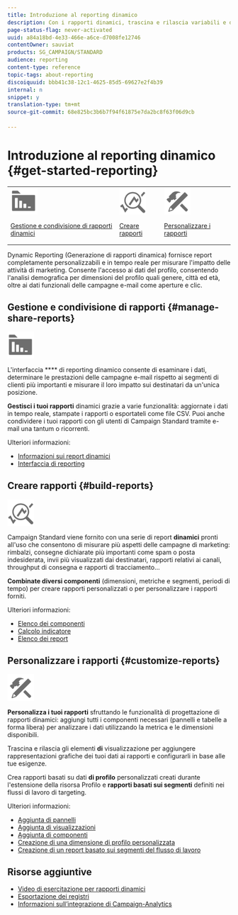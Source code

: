 ```yaml
---
title: Introduzione al reporting dinamico
description: Con i rapporti dinamici, trascina e rilascia variabili e dimensioni nell’ambiente a forma libera e analizza il successo delle campagne.
page-status-flag: never-activated
uuid: a84a18bd-4e33-466e-a6ce-d7008fe12746
contentOwner: sauviat
products: SG_CAMPAIGN/STANDARD
audience: reporting
content-type: reference
topic-tags: about-reporting
discoiquuid: bbb41c38-12c1-4625-85d5-69627e2f4b39
internal: n
snippet: y
translation-type: tm+mt
source-git-commit: 68e825bc3b6b7f94f61875e7da2bc8f63f06d9cb

---
```



# Introduzione al reporting dinamico {#get-started-reporting}

<table>
<tr>
<td><img src="assets/do-not-localize/icon_manage.svg" width="60px"><p><a href="#manage-share-reports">Gestione e condivisione di rapporti dinamici</a></p></td>
<td><img src="assets/do-not-localize/icon_build.svg" width="60px"><p><a href="#build-reports">Creare rapporti</a></p></td>
<td><img src="assets/do-not-localize/icon_customize.svg" width="60px"><p><a href="#customize-reports">Personalizzare i rapporti</a></p></td></tr>
</table>

Dynamic Reporting (Generazione di rapporti dinamica) fornisce report completamente personalizzabili e in tempo reale per misurare l&#39;impatto delle attività di marketing. Consente l&#39;accesso ai dati del profilo, consentendo l&#39;analisi demografica per dimensioni del profilo quali genere, città ed età, oltre ai dati funzionali delle campagne e-mail come aperture e clic.

## Gestione e condivisione di rapporti {#manage-share-reports}

<img src="assets/do-not-localize/icon_manage.svg" width="60px">

L&#39;interfaccia **** di reporting dinamico consente di esaminare i dati, determinare le prestazioni delle campagne e-mail rispetto ai segmenti di clienti più importanti e misurare il loro impatto sui destinatari da un&#39;unica posizione.

**Gestisci i tuoi rapporti** dinamici grazie a varie funzionalità: aggiornate i dati in tempo reale, stampate i rapporti o esportateli come file CSV. Puoi anche condividere i tuoi rapporti con gli utenti di Campaign Standard tramite e-mail una tantum o ricorrenti.

Ulteriori informazioni:

* [Informazioni sui report dinamici](../../reporting/using/about-dynamic-reports.md)
* [Interfaccia di reporting](../../reporting/using/reporting-interface.md)

## Creare rapporti {#build-reports}

<img src="assets/do-not-localize/icon_build.svg" width="60px">

Campaign Standard viene fornito con una serie di report **dinamici** pronti all&#39;uso che consentono di misurare più aspetti delle campagne di marketing: rimbalzi, consegne dichiarate più importanti come spam o posta indesiderata, invii più visualizzati dai destinatari, rapporti relativi ai canali, throughput di consegna e rapporti di tracciamento...

**Combinate diversi componenti** (dimensioni, metriche e segmenti, periodi di tempo) per creare rapporti personalizzati o per personalizzare i rapporti forniti.

Ulteriori informazioni:

* [Elenco dei componenti](../../reporting/using/list-of-components-.md)
* [Calcolo indicatore](../../reporting/using/indicator-calculation.md)
* [Elenco dei report](../../reporting/using/defining-the-report-period.md)

## Personalizzare i rapporti {#customize-reports}

<img src="assets/do-not-localize/icon_customize.svg" width="60px">

**Personalizza i tuoi rapporti** sfruttando le funzionalità di progettazione di rapporti dinamici: aggiungi tutti i componenti necessari (pannelli e tabelle a forma libera) per analizzare i dati utilizzando la metrica e le dimensioni disponibili.

Trascina e rilascia gli elementi **di** visualizzazione per aggiungere rappresentazioni grafiche dei tuoi dati ai rapporti e configurarli in base alle tue esigenze.

Crea rapporti basati su dati **di profilo** personalizzati creati durante l&#39;estensione della risorsa Profilo e **rapporti basati sui segmenti** definiti nei flussi di lavoro di targeting.

Ulteriori informazioni:

* [Aggiunta di pannelli](../../reporting/using/adding-panels.md)
* [Aggiunta di visualizzazioni](../../reporting/using/adding-visualizations.md)
* [Aggiunta di componenti](../../reporting/using/adding-components.md)
* [Creazione di una dimensione di profilo personalizzata](../../reporting/using/creating-a-custom-profile-dimension.md)
* [Creazione di un report basato sui segmenti del flusso di lavoro](../../reporting/using/creating-a-report-workflow-segment.md)

## Risorse aggiuntive

* [Video di esercitazione per rapporti dinamici](https://docs.adobe.com/content/help/en/campaign-standard-learn/tutorials/reporting/exploring-reports.html)
* [Esportazione dei registri](../../automating/using/exporting-logs.md)
* [Informazioni sull’integrazione di Campaign-Analytics](../../integrating/using/about-campaign-analytics-integration.md)